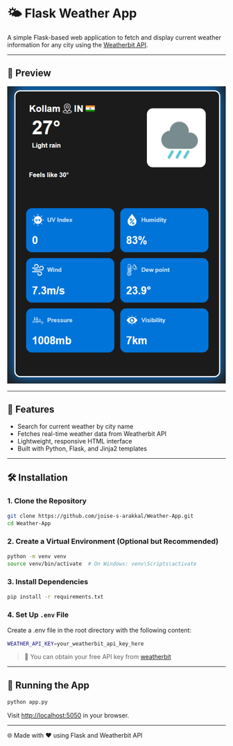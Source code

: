 # 🌤️ Flask Weather App

A simple Flask-based web application to fetch and display current weather information for any city using the [Weatherbit API](https://www.weatherbit.io/).

---

## 📸 Preview

![Weather App Screenshot](https://github.com/joise-s-arakkal/Weather-App/blob/main/static/Screenshot.PNG)

---

## 🚀 Features

- Search for current weather by city name  
- Fetches real-time weather data from Weatherbit API  
- Lightweight, responsive HTML interface  
- Built with Python, Flask, and Jinja2 templates

---

## 🛠️ Installation

### 1. Clone the Repository

```bash
git clone https://github.com/joise-s-arakkal/Weather-App.git
cd Weather-App
```

### 2. Create a Virtual Environment (Optional but Recommended)

```bash
python -m venv venv
source venv/bin/activate  # On Windows: venv\Scripts\activate
```

### 3. Install Dependencies

```bash
pip install -r requirements.txt
```

### 4. Set Up `.env` File
Create a .env file in the root directory with the following content:

```bash
WEATHER_API_KEY=your_weatherbit_api_key_here
```
> 🔑 You can obtain your free API key from [weatherbit](https://www.weatherbit.io/)

---

## 🚦 Running the App
```bash
python app.py
```
Visit [http://localhost:5050](http://localhost:5050) in your browser.

---

🌐 Made with ❤️ using Flask and Weatherbit API


